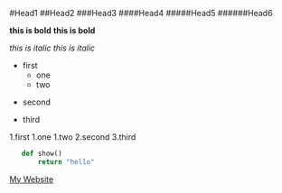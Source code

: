 <!-- Head -->
#Head1
##Head2
###Head3
####Head4
#####Head5
######Head6
<!-- bold-->
**this is bold**
__this is bold__
<!-- italic-->
*this is italic*
_this is italic_

<!-- U list -->
+ first
    + one
    - two
- second
* third


<!-- O list -->

1.first
    1.one
    1.two
2.second
3.third

<!-- code -->
 ```python
    def show()
        return "hello"
 ```

 <!-- link -->
[My Website](https://www.mongard.ir/one_part,'mywebsite')

